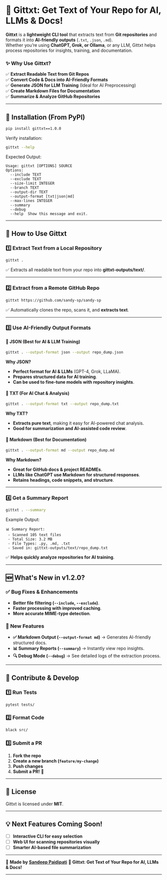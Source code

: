 # 🚀 Gittxt: Get Text of Your Repo for AI, LLMs & Docs!

**Gittxt** is a **lightweight CLI tool** that extracts text from **Git repositories** and formats it into **AI-friendly outputs** (`.txt`, `.json`, `.md`).  
Whether you’re using **ChatGPT, Grok, or Ollama**, or any LLM, Gittxt helps process repositories for insights, training, and documentation.

### ✨ Why Use Gittxt?
✅ **Extract Readable Text from Git Repos**  
✅ **Convert Code & Docs into AI-Friendly Formats**  
✅ **Generate JSON for LLM Training** (Ideal for AI Preprocessing)  
✅ **Create Markdown Files for Documentation**  
✅ **Summarize & Analyze GitHub Repositories**  

---

## 📌 Installation (From PyPI)
```bash
pip install gittxt==1.0.0
```
Verify installation:
```bash
gittxt --help
```
Expected Output:
```
Usage: gittxt [OPTIONS] SOURCE
Options:
  --include TEXT
  --exclude TEXT
  --size-limit INTEGER
  --branch TEXT
  --output-dir TEXT
  --output-format [txt|json|md]
  --max-lines INTEGER
  --summary
  --debug
  --help  Show this message and exit.
```

---

## 📌 How to Use Gittxt

### **1️⃣ Extract Text from a Local Repository**
```bash
gittxt .
```
✅ Extracts all readable text from your repo into **gittxt-outputs/text/**.

---

### **2️⃣ Extract from a Remote GitHub Repo**
```bash
gittxt https://github.com/sandy-sp/sandy-sp
```
✅ Automatically clones the repo, scans it, and **extracts text**.

---

### **3️⃣ Use AI-Friendly Output Formats**
#### **🧠 JSON (Best for AI & LLM Training)**
```bash
gittxt . --output-format json --output repo_dump.json
```
**Why JSON?**
- **Perfect format for AI & LLMs** (GPT-4, Grok, LLaMA).
- **Prepares structured data for AI training**.
- **Can be used to fine-tune models with repository insights**.

#### **📜 TXT (For AI Chat & Analysis)**
```bash
gittxt . --output-format txt --output repo_dump.txt
```
**Why TXT?**
- **Extracts pure text**, making it easy for AI-powered chat analysis.
- **Good for summarization and AI-assisted code review**.

#### **📝 Markdown (Best for Documentation)**
```bash
gittxt . --output-format md --output repo_dump.md
```
**Why Markdown?**
- **Great for GitHub docs & project READMEs**.
- **LLMs like ChatGPT use Markdown for structured responses**.
- **Retains headings, code snippets, and structure**.

---

### **4️⃣ Get a Summary Report**
```bash
gittxt . --summary
```
Example Output:
```
📊 Summary Report:
 - Scanned 105 text files
 - Total Size: 3.2 MB
 - File Types: .py, .md, .txt
 - Saved in: gittxt-outputs/text/repo_dump.txt
```
✅ **Helps quickly analyze repositories for AI training**.

---

## 🆕 **What's New in v1.2.0?**
### ✅ **Bug Fixes & Enhancements**
- **Better file filtering (`--include`, `--exclude`)**.
- **Faster processing with improved caching**.
- **More accurate MIME-type detection**.

### 🚀 **New Features**
- **✅ Markdown Output (`--output-format md`)** → Generates AI-friendly structured docs.
- **📊 Summary Reports (`--summary`)** → Instantly view repo insights.
- **🔍 Debug Mode (`--debug`)** → See detailed logs of the extraction process.

---

## 📌 Contribute & Develop
### **1️⃣ Run Tests**
```bash
pytest tests/
```
### **2️⃣ Format Code**
```bash
black src/
```
### **3️⃣ Submit a PR**
1. **Fork the repo**
2. **Create a new branch (`feature/my-change`)**
3. **Push changes**
4. **Submit a PR!** 🚀

---

## 📜 License
Gittxt is licensed under **MIT**.

---

## **💡 Next Features Coming Soon!**
- [ ] **Interactive CLI for easy selection**  
- [ ] **Web UI for scanning repositories visually**  
- [ ] **Smarter AI-based file summarization**  

---

📌 **Made by [Sandeep Paidipati](https://github.com/sandy-sp)**
🚀 **Gittxt: Get Text of Your Repo for AI, LLMs & Docs!**

---